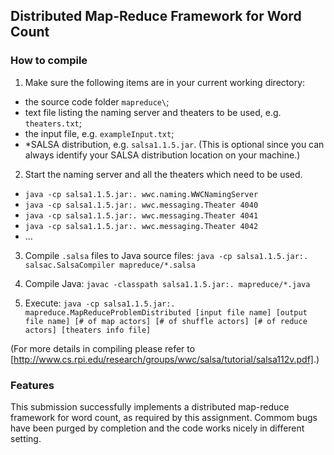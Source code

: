 ## Distributed Map-Reduce Framework for Word Count

### How to compile

1. Make sure the following items are in your current working directory:
  * the source code folder `mapreduce\`;
  * text file listing the naming server and theaters to be used, e.g. `theaters.txt`;
  * the input file, e.g. `exampleInput.txt`;
  * \*SALSA distribution, e.g. `salsa1.1.5.jar`. (This is optional since you can always identify your SALSA distribution location on your machine.)

2. Start the naming server and all the theaters which need to be used.
  * `java -cp salsa1.1.5.jar:. wwc.naming.WWCNamingServer`
  * `java -cp salsa1.1.5.jar:. wwc.messaging.Theater 4040`
  * `java -cp salsa1.1.5.jar:. wwc.messaging.Theater 4041`
  * `java -cp salsa1.1.5.jar:. wwc.messaging.Theater 4042`
  * ... 

3. Compile `.salsa` files to Java source files:
    `java -cp salsa1.1.5.jar:. salsac.SalsaCompiler mapreduce/*.salsa`

4. Compile Java:
    `javac -classpath salsa1.1.5.jar:. mapreduce/*.java`

5. Execute:
    `java -cp salsa1.1.5.jar:. mapreduce.MapReduceProblemDistributed [input file name] [output file name] [# of map actors] [# of shuffle actors] [# of reduce actors] [theaters info file]` 

(For more details in compiling please refer to [http://www.cs.rpi.edu/research/groups/wwc/salsa/tutorial/salsa112v.pdf].)

### Features

This submission successfully implements a distributed map-reduce framework for word count, as required by this assignment. Commom bugs have been purged by completion and the code works nicely in different setting.
  
